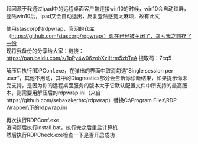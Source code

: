 起因源于我通过ipad中的远程桌面客户端连接win10的时候，win10会自动锁屏，登陆win10后，ipad又会自动退出，反复登陆感觉太麻烦，故有此文  

使用stascorp的rdpwrap，官网的仓库（https://github.com/stascorp/rdpwrap/）现在已经被关闭了，幸亏我之前存了一份  
现将我备份的分享给大家：链接：https://pan.baidu.com/s/1pPy4w06zobXzIHrm5zbTeA 提取码：7cq5   

解压后执行RDPConf.exe，在弹出的界面中取消勾选“Single session per user”，其他不用动，其中的Diagnostics部分会告诉你诊断结果，如果提示你未受支持，是因为你的远程桌面服务的版本大于它默认配置文件中所支持的最高版本，则需要用解压后的rdpwrap.ini（来自https://github.com/sebaxakerhtc/rdpwrap）替换C:\Program Files\RDP Wrapper\下的rdpwrap.ini  

再次执行RDPConf.exe  
没问题后执行install.bat，执行完之后重启计算机  
然后执行RDPCheck.exe检查一下是否开启成功  
